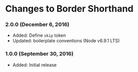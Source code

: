 # Changes to Border Shorthand

### 2.0.0 (December 6, 2016)

- Added: Define `skip` token
- Updated: boilerplate conventions (Node v6.9.1 LTS)

### 1.0.0 (September 30, 2016)

- Added: Initial release
